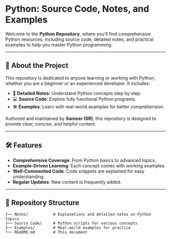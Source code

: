<!-- <b> PYTHON </b>
<BR>
<h color:red> This is all about Python</h>
<br>
<p font:20>Here, we providea all source code of Python.</p> -->

# Python: Source Code, Notes, and Examples

Welcome to the **Python Repository**, where you'll find comprehensive Python resources, including source code, detailed notes, and practical examples to help you master Python programming.

---

## 📖 About the Project

This repository is dedicated to anyone learning or working with Python, whether you are a beginner or an experienced developer. It includes:

- 📝 **Detailed Notes**: Understand Python concepts step by step.
- 💻 **Source Code**: Explore fully functional Python programs.
- 🛠 **Examples**: Learn with real-world examples for better comprehension.

Authored and maintained by **Sameer (SR)**, this repository is designed to provide clear, concise, and helpful content.

---

## 🛠 Features

- **Comprehensive Coverage**: From Python basics to advanced topics.
- **Example-Driven Learning**: Each concept comes with working examples.
- **Well-Commented Code**: Code snippets are explained for easy understanding.
- **Regular Updates**: New content is frequently added.

---

## 📂 Repository Structure

```plaintext
├── Notes/           # Explanations and detailed notes on Python topics
├── Source_Code/     # Python scripts for various concepts
├── Examples/        # Real-world examples for practice
└── README.md        # This document
